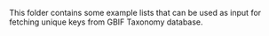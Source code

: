 This folder contains some example lists that can be used as input for fetching unique keys from GBIF Taxonomy database.
